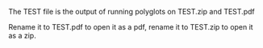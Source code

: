 The TEST file is the output of running polyglots on TEST.zip and TEST.pdf

Rename it to TEST.pdf to open it as a pdf, rename it to TEST.zip to open it as a zip.
